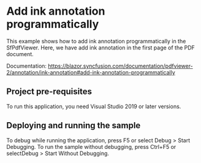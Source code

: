 # Add ink annotation programmatically
This example shows how to add ink annotation programmatically in the SfPdfViewer. Here, we have add ink annotation in the first page of the PDF document.

Documentation: https://blazor.syncfusion.com/documentation/pdfviewer-2/annotation/ink-annotation#add-ink-annotation-programmatically

## Project pre-requisites
To run this application, you need Visual Studio 2019 or later versions.

## Deploying and running the sample
To debug while running the application, press F5 or select Debug > Start Debugging. To run the sample without debugging, press Ctrl+F5 or selectDebug > Start Without Debugging.